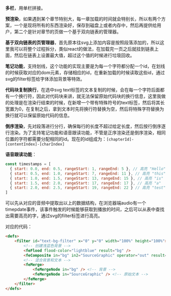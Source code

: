 **多栏**，用单栏拼接。

**预渲染**，如果遇到某个章节特别大，每一章加载的时间就会特别长，所以有两个方案，一个是现将所有的东西渲染好，保存到磁盘上或者内存中，然后再提供给用户，第二个是针对章节的页做一个基于双向链表的管理器。

**基于双向链表的页管理器**，首先原本往svg上添加内容是按照段落添加的，所以这里我可以将整个过程拆分，类似react的做法，在加载完一页之后就挂到链表上面，然后在链表上设置最大值，超过这个值的时候进行垃圾回收。

**笔记功能**，支持划线，这个功能的实现主要是为每一个字符都分配一个id，在划线的时候获取对应的dom元素，存储相应的id，在重新加载的时候读取这些id，通过svg的filter标签给字体添加背景等特效。

**代码块复制换行**，在选中svg text标签的文本复制的时候，会在每一个字符后面都有一个换行符，因此对代码块来讲，就无法保留原始代码块的换行信息，这里我做的处理是在渲染行结束的时候，在新增一个带有特殊符号的text标签，然后将其长宽置为0，在复制之后，拿到文本时先将换行符替换为空，然后将特殊字符替换为换行就可以保留原始代码的信息。

**倒序渲染**，先对段落进行分行，确保每行的长度不超过给定长度，然后按行倒序逐行渲染。为了支持笔记功能和语音跟读功能，不管是正序渲染还是倒序渲染，相同位置的字符都需要分配相同的id。现在的id组成为：`[chapterId]-[contentIndex]-[charIndex]`

**语音跟读功能**：

```javascript
const timestamps = [
  { start: 0.0, end: 0.5, rangeStart: 1, rangeEnd: 5 }, // 高亮 "Hello"
  { start: 0.5, end: 1.0, rangeStart: 7, rangeEnd: 11 }, // 高亮 "this"
  { start: 1.0, end: 1.5, rangeStart: 13, rangeEnd: 15 }, // 高亮 "is"
  { start: 1.5, end: 2.0, rangeStart: 17, rangeEnd: 17 }, // 高亮 "a"
  { start: 2.0, end: 2.5, rangeStart: 19, rangeEnd: 22 } // 高亮 "test"
]
```

可以先从对应的音频中提取出以上的数据结构，在浏览器端audio有一个timepdate事件，该事件触发的时候能够获取到播放的时间，之后可以从表中查找出需要高亮的字，通过svg的filter标签进行高亮。

对应的代码：

```html
<defs>
    <filter id="text-bg-filter" x="0" y="0" width="100%" height="100%">
        <!-- 创建浅蓝色背景 -->
        <feFlood flood-color="lightblue" result="bg" />
        <feComposite in="bg" in2="SourceGraphic" operator="out" result="bgCom"/>
        <!-- 混合背景和文本 -->
        <feMerge>
            <feMergeNode in="bg" /> <!-- 背景 -->
            <feMergeNode in="SourceGraphic" /> <!-- 原始文本 -->
        </feMerge>
    </filter>
</defs>
```
